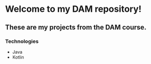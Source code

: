 # Welcome to my DAM repository!
## These are my projects from the **DAM course**.
### Technologies
- Java
- Kotlin
